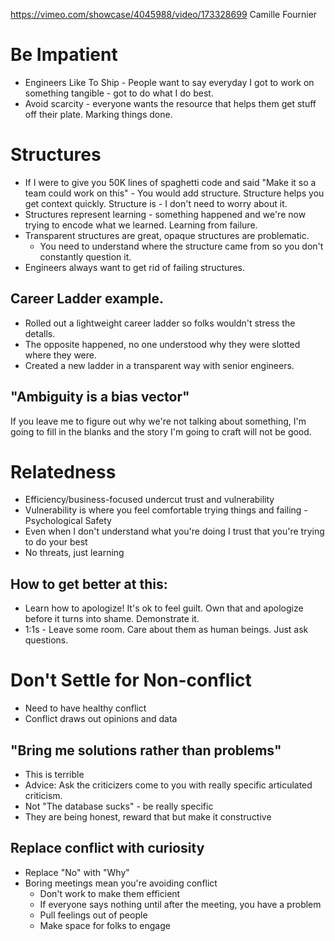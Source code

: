 
https://vimeo.com/showcase/4045988/video/173328699
Camille Fournier

# Be Impatient
* Engineers Like To Ship - People want to say everyday I got to work on something tangible - got to do what I do best.
* Avoid scarcity - everyone wants the resource that helps them get stuff off their plate.  Marking things done.

# Structures
* If I were to give you 50K lines of spaghetti code and said "Make it so a team could work on this" - You would add structure.
Structure helps you get context quickly.  Structure is - I don't need to worry about it.
* Structures represent learning - something happened and we're now trying to encode what we learned.  Learning from failure.
* Transparent structures are great, opaque structures are problematic.
  * You need to understand where the structure came from so you don't constantly question it.
* Engineers always want to get rid of failing structures.

## Career Ladder example.
* Rolled out a lightweight career ladder so folks wouldn't stress the detalls.  
* The opposite happened, no one understood why they were slotted where they were.  
* Created a new ladder in a transparent way with senior engineers.

## "Ambiguity is a bias vector" 
If you leave me to figure out why we're not talking about something, I'm going to fill in the blanks and the story I'm going to craft will not be good.

# Relatedness
* Efficiency/business-focused undercut trust and vulnerability
* Vulnerability is where you feel comfortable trying things and failing - Psychological Safety
* Even when I don't understand what you're doing I trust that you're trying to do your best
* No threats, just learning

## How to get better at this:
* Learn how to apologize!  It's ok to feel guilt.  Own that and apologize before it turns into shame.  Demonstrate it.
* 1:1s - Leave some room.  Care about them as human beings.  Just ask questions.

# Don't Settle for Non-conflict
* Need to have healthy conflict
* Conflict draws out opinions and data

## "Bring me solutions rather than problems"
* This is terrible 
* Advice: Ask the criticizers come to you with really specific articulated criticism.  
* Not "The database sucks" - be really specific
* They are being honest, reward that but make it constructive

## Replace conflict with curiosity
* Replace "No" with "Why"
* Boring meetings mean you're avoiding conflict
  * Don't work to  make them efficient 
  * If everyone says nothing until after the meeting, you have a problem
  * Pull feelings out of people
  * Make space for folks to engage

 
